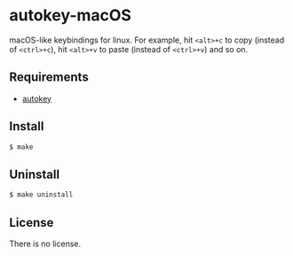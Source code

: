 # autokey-macOS

macOS-like keybindings for linux. For example, hit `<alt>+c` to copy (instead of `<ctrl>+c`), hit `<alt>+v` to paste (instead of `<ctrl>+v`) and so on.

## Requirements

* [autokey](https://github.com/autokey/autokey)

## Install

```bash
$ make
```

## Uninstall

```bash
$ make uninstall
```

## License

There is no license.
